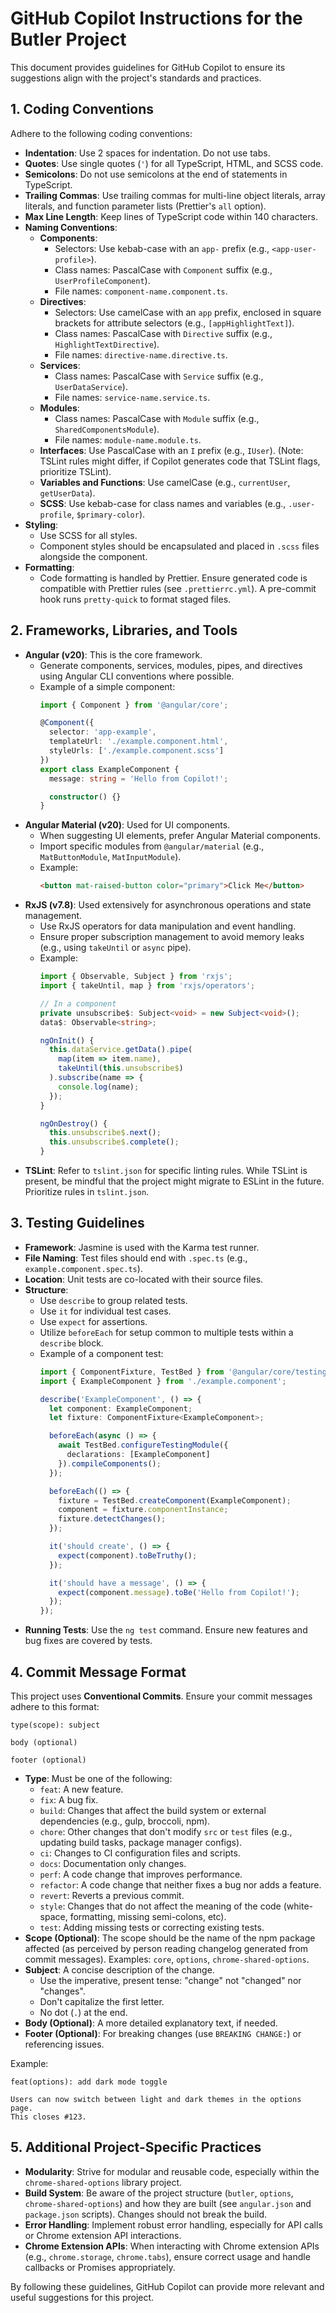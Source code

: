 # GitHub Copilot Instructions for the Butler Project

This document provides guidelines for GitHub Copilot to ensure its suggestions align with the project's standards and practices.

## 1. Coding Conventions

Adhere to the following coding conventions:

*   **Indentation**: Use 2 spaces for indentation. Do not use tabs.
*   **Quotes**: Use single quotes (`'`) for all TypeScript, HTML, and SCSS code.
*   **Semicolons**: Do not use semicolons at the end of statements in TypeScript.
*   **Trailing Commas**: Use trailing commas for multi-line object literals, array literals, and function parameter lists (Prettier's `all` option).
*   **Max Line Length**: Keep lines of TypeScript code within 140 characters.
*   **Naming Conventions**:
    *   **Components**:
        *   Selectors: Use kebab-case with an `app-` prefix (e.g., `<app-user-profile>`).
        *   Class names: PascalCase with `Component` suffix (e.g., `UserProfileComponent`).
        *   File names: `component-name.component.ts`.
    *   **Directives**:
        *   Selectors: Use camelCase with an `app` prefix, enclosed in square brackets for attribute selectors (e.g., `[appHighlightText]`).
        *   Class names: PascalCase with `Directive` suffix (e.g., `HighlightTextDirective`).
        *   File names: `directive-name.directive.ts`.
    *   **Services**:
        *   Class names: PascalCase with `Service` suffix (e.g., `UserDataService`).
        *   File names: `service-name.service.ts`.
    *   **Modules**:
        *   Class names: PascalCase with `Module` suffix (e.g., `SharedComponentsModule`).
        *   File names: `module-name.module.ts`.
    *   **Interfaces**: Use PascalCase with an `I` prefix (e.g., `IUser`). (Note: TSLint rules might differ, if Copilot generates code that TSLint flags, prioritize TSLint).
    *   **Variables and Functions**: Use camelCase (e.g., `currentUser`, `getUserData`).
    *   **SCSS**: Use kebab-case for class names and variables (e.g., `.user-profile`, `$primary-color`).
*   **Styling**:
    *   Use SCSS for all styles.
    *   Component styles should be encapsulated and placed in `.scss` files alongside the component.
*   **Formatting**:
    *   Code formatting is handled by Prettier. Ensure generated code is compatible with Prettier rules (see `.prettierrc.yml`). A pre-commit hook runs `pretty-quick` to format staged files.

## 2. Frameworks, Libraries, and Tools

*   **Angular (v20)**: This is the core framework.
    *   Generate components, services, modules, pipes, and directives using Angular CLI conventions where possible.
    *   Example of a simple component:
        ```typescript
        import { Component } from '@angular/core';

        @Component({
          selector: 'app-example',
          templateUrl: './example.component.html',
          styleUrls: ['./example.component.scss']
        })
        export class ExampleComponent {
          message: string = 'Hello from Copilot!';

          constructor() {}
        }
        ```
*   **Angular Material (v20)**: Used for UI components.
    *   When suggesting UI elements, prefer Angular Material components.
    *   Import specific modules from `@angular/material` (e.g., `MatButtonModule`, `MatInputModule`).
    *   Example:
        ```html
        <button mat-raised-button color="primary">Click Me</button>
        ```
*   **RxJS (v7.8)**: Used extensively for asynchronous operations and state management.
    *   Use RxJS operators for data manipulation and event handling.
    *   Ensure proper subscription management to avoid memory leaks (e.g., using `takeUntil` or `async` pipe).
    *   Example:
        ```typescript
        import { Observable, Subject } from 'rxjs';
        import { takeUntil, map } from 'rxjs/operators';

        // In a component
        private unsubscribe$: Subject<void> = new Subject<void>();
        data$: Observable<string>;

        ngOnInit() {
          this.dataService.getData().pipe(
            map(item => item.name),
            takeUntil(this.unsubscribe$)
          ).subscribe(name => {
            console.log(name);
          });
        }

        ngOnDestroy() {
          this.unsubscribe$.next();
          this.unsubscribe$.complete();
        }
        ```
*   **TSLint**: Refer to `tslint.json` for specific linting rules. While TSLint is present, be mindful that the project might migrate to ESLint in the future. Prioritize rules in `tslint.json`.

## 3. Testing Guidelines

*   **Framework**: Jasmine is used with the Karma test runner.
*   **File Naming**: Test files should end with `.spec.ts` (e.g., `example.component.spec.ts`).
*   **Location**: Unit tests are co-located with their source files.
*   **Structure**:
    *   Use `describe` to group related tests.
    *   Use `it` for individual test cases.
    *   Use `expect` for assertions.
    *   Utilize `beforeEach` for setup common to multiple tests within a `describe` block.
    *   Example of a component test:
        ```typescript
        import { ComponentFixture, TestBed } from '@angular/core/testing';
        import { ExampleComponent } from './example.component';

        describe('ExampleComponent', () => {
          let component: ExampleComponent;
          let fixture: ComponentFixture<ExampleComponent>;

          beforeEach(async () => {
            await TestBed.configureTestingModule({
              declarations: [ExampleComponent]
            }).compileComponents();
          });

          beforeEach(() => {
            fixture = TestBed.createComponent(ExampleComponent);
            component = fixture.componentInstance;
            fixture.detectChanges();
          });

          it('should create', () => {
            expect(component).toBeTruthy();
          });

          it('should have a message', () => {
            expect(component.message).toBe('Hello from Copilot!');
          });
        });
        ```
*   **Running Tests**: Use the `ng test` command. Ensure new features and bug fixes are covered by tests.

## 4. Commit Message Format

This project uses **Conventional Commits**. Ensure your commit messages adhere to this format:

```
type(scope): subject

body (optional)

footer (optional)
```

*   **Type**: Must be one of the following:
    *   `feat`: A new feature.
    *   `fix`: A bug fix.
    *   `build`: Changes that affect the build system or external dependencies (e.g., gulp, broccoli, npm).
    *   `chore`: Other changes that don't modify `src` or `test` files (e.g., updating build tasks, package manager configs).
    *   `ci`: Changes to CI configuration files and scripts.
    *   `docs`: Documentation only changes.
    *   `perf`: A code change that improves performance.
    *   `refactor`: A code change that neither fixes a bug nor adds a feature.
    *   `revert`: Reverts a previous commit.
    *   `style`: Changes that do not affect the meaning of the code (white-space, formatting, missing semi-colons, etc).
    *   `test`: Adding missing tests or correcting existing tests.
*   **Scope (Optional)**: The scope should be the name of the npm package affected (as perceived by person reading changelog generated from commit messages). Examples: `core`, `options`, `chrome-shared-options`.
*   **Subject**: A concise description of the change.
    *   Use the imperative, present tense: "change" not "changed" nor "changes".
    *   Don't capitalize the first letter.
    *   No dot (`.`) at the end.
*   **Body (Optional)**: A more detailed explanatory text, if needed.
*   **Footer (Optional)**: For breaking changes (use `BREAKING CHANGE:`) or referencing issues.

Example:
```
feat(options): add dark mode toggle

Users can now switch between light and dark themes in the options page.
This closes #123.
```

## 5. Additional Project-Specific Practices

*   **Modularity**: Strive for modular and reusable code, especially within the `chrome-shared-options` library project.
*   **Build System**: Be aware of the project structure (`butler`, `options`, `chrome-shared-options`) and how they are built (see `angular.json` and `package.json` scripts). Changes should not break the build.
*   **Error Handling**: Implement robust error handling, especially for API calls or Chrome extension API interactions.
*   **Chrome Extension APIs**: When interacting with Chrome extension APIs (e.g., `chrome.storage`, `chrome.tabs`), ensure correct usage and handle callbacks or Promises appropriately.

By following these guidelines, GitHub Copilot can provide more relevant and useful suggestions for this project.
